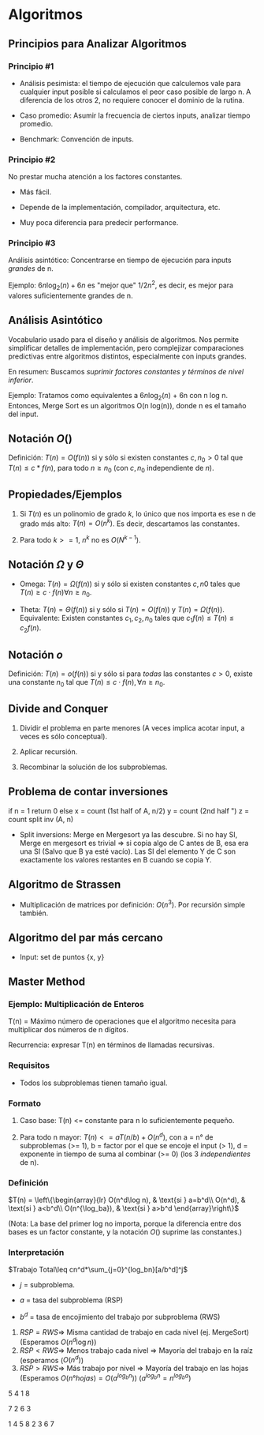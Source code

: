 # Algoritmos

## Principios para Analizar Algoritmos

### Principio #1

- Análisis pesimista: el tiempo de ejecución que calculemos vale para cualquier input posible si calculamos el peor caso posible de largo n. A diferencia de los otros 2, no requiere conocer el dominio de la rutina.

- Caso promedio: Asumir la frecuencia de ciertos inputs, analizar tiempo promedio.

- Benchmark: Convención de inputs.

### Principio #2

No prestar mucha atención a los factores constantes.

- Más fácil.

- Depende de la implementación, compilador, arquitectura, etc.

- Muy poca diferencia para predecir performance.

### Principio #3

Análisis asintótico: Concentrarse en tiempo de ejecución para inputs *grandes* de n.

Ejemplo: $6n\log_2(n)+6n$ es "mejor que" $1/2n^2$, es decir, es mejor para valores suficientemente grandes de n.

## Análisis Asintótico

Vocabulario usado para el diseño y análisis de algoritmos. Nos permite simplificar detalles de implementación, pero complejizar comparaciones predictivas entre algoritmos distintos, especialmente con inputs grandes.

En resumen: Buscamos *suprimir factores constantes y términos de nivel inferior*.

Ejemplo: Tratamos como equivalentes a $6n \log_2(n)$ + 6n con n log n. Entonces, Merge Sort es un algoritmos O(n log(n)), donde n es el tamaño del input.

## Notación $O()$

Definición: $T(n)=O(f(n))$ si y sólo si existen constantes $c,n_0>0$ tal que $T(n)\le c*f(n)$, para todo $n\ge n_0$ (con $c,n_0$ independiente de $n$).

## Propiedades/Ejemplos

1) Si $T(n)$ es un polinomio de grado $k$, lo único que nos importa es ese n de grado más alto: $T(n)=O(n^k)$. Es decir, descartamos las constantes.

2) Para todo $k>=1$, $n^k$ no es $O(N^{k-1})$.

## Notación $\Omega$ y $\Theta$

- Omega: $T(n)=\Omega(f(n))$ si y sólo si existen constantes $c,n0$ tales que $T(n)\ge c\cdot f(n)\forall n\ge n_0$.

- Theta: $T(n)=\Theta (f(n))$ si y sólo si $T(n)=O(f(n))$ y $T(n)=\Omega (f(n))$. Equivalente: Existen constantes $c_1,c_2,n_0$ tales que $c_1f(n)\le T(n)\le c_2f(n)$.

## Notación $o$

Definición: $T(n)=o(f(n))$ si y sólo si para *todas* las constantes $c>0$, existe una constante $n_0$ tal que $T(n)\le c\cdot f(n),\forall n\ge n_0$.

## Divide and Conquer

1) Dividir el problema en parte menores (A veces implica acotar input, a veces es sólo conceptual).

2) Aplicar recursión.

3) Recombinar la solución de los subproblemas.

## Problema de contar inversiones

if n = 1 return 0
else
	x = count (1st half of A, n/2)
	y = count (2nd half ")
	z = count split inv (A, n)

- Split inversions: Merge en Mergesort ya las descubre. Si no hay SI, Merge en mergesort es trivial => si copia algo de C antes de B, esa era una SI (Salvo que B ya esté vacío). Las SI del elemento Y de C son exactamente los valores restantes en B cuando se copia Y.

## Algoritmo de Strassen

- Multiplicación de matrices por definición: $O(n^3)$. Por recursión simple también.

## Algoritmo del par más cercano

- Input: set de puntos {x, y}

## Master Method

### Ejemplo: Multiplicación de Enteros

T(n) = Máximo número de operaciones que el algoritmo necesita para multiplicar dos números de n dígitos.

Recurrencia: expresar T(n) en términos de llamadas recursivas.

### Requisitos

- Todos los subproblemas tienen tamaño igual.

### Formato

1) Caso base: T(n) <= constante para n lo suficientemente pequeño.

2) Para todo n mayor: $T(n)<=aT(n/b) + O(n^d)$, con a = n° de subproblemas (>= 1), b = factor por el que se encoje el input (> 1), d = exponente in tiempo de suma al combinar (>= 0) (los 3 *independientes* de n).

### Definición

$T(n) = \left\{\begin{array}{lr}
        O(n^d\log n), & \text{si } a=b^d\\
        O(n^d), & \text{si } a<b^d\\
        O(n^{\log_ba}), & \text{si } a>b^d
        \end{array}\right\}$

(Nota: La base del primer log no importa, porque la diferencia entre dos bases es un factor constante, y la notación $O()$ suprime las constantes.)

### Interpretación

$Trabajo Total\leq cn^d*\sum_{j=0}^{log_bn}[a/b^d]^j$

- $j$ = subproblema.

- $a$ = tasa del subproblema (RSP)

- $b^d$ = tasa de encojimiento del trabajo por subproblema (RWS)

1) $RSP = RWS \Rightarrow$ Misma cantidad de trabajo en cada nivel (ej. MergeSort) (Esperamos $O(n^d\log n$))
2) $RSP<RWS \Rightarrow$ Menos trabajo cada nivel => Mayoría del trabajo en la raíz (esperamos ($O(n^d)$)
3) $RSP > RWS \Rightarrow$ Más trabajo por nivel => Mayoría del trabajo en las hojas (Esperamos $O(n°hojas)=O(a^{log_b n})$) ($a^{log_b n}=n^{log_b a}$)


5 4 1 8

7 2 6 3


1 4 5 8
2 3 6 7